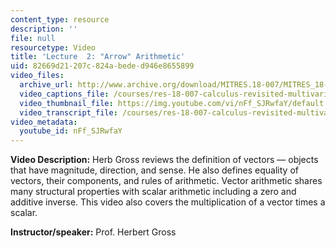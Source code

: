 ```yaml
---
content_type: resource
description: ''
file: null
resourcetype: Video
title: 'Lecture  2: "Arrow" Arithmetic'
uid: 82669d21-207c-824a-bede-d946e8655899
video_files:
  archive_url: http://www.archive.org/download/MITRES.18-007/MITRES_18-007_Part1_lec2_300k.mp4
  video_captions_file: /courses/res-18-007-calculus-revisited-multivariable-calculus-fall-2011/9ccad2955fd95572a534c803d4d1020e_nFf_SJRwfaY.vtt
  video_thumbnail_file: https://img.youtube.com/vi/nFf_SJRwfaY/default.jpg
  video_transcript_file: /courses/res-18-007-calculus-revisited-multivariable-calculus-fall-2011/c97caaa534bdc18e10a1394693507209_nFf_SJRwfaY.pdf
video_metadata:
  youtube_id: nFf_SJRwfaY
---
```


**Video Description:** Herb Gross reviews the definition of vectors — objects that have magnitude, direction, and sense. He also defines equality of vectors, their components, and rules of arithmetic. Vector arithmetic shares many structural properties with scalar arithmetic including a zero and additive inverse. This video also covers the multiplication of a vector times a scalar.

**Instructor/speaker:** Prof. Herbert Gross